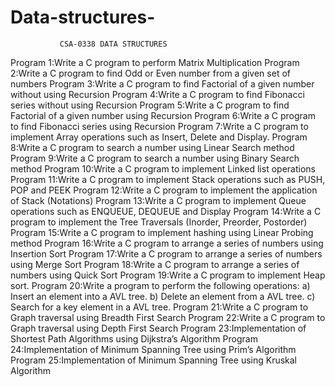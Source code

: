 # Data-structures-
               CSA-0338 DATA STRUCTURES 

Program 1:Write a C program to perform Matrix Multiplication
Program 2:Write a C program to find Odd or Even number from a given set of numbers
Program 3:Write a C program to find Factorial of a given number without using Recursion
Program 4:Write a C program to find Fibonacci series without using Recursion
Program 5:Write a C program to find Factorial of a given number using Recursion
Program 6:Write a C program to find Fibonacci series using Recursion
Program 7:Write a C program to implement Array operations such as Insert, Delete and Display.
Program 8:Write a C program to search a number using Linear Search method
Program 9:Write a C program to search a number using Binary Search method 
Program 10:Write a C program to implement Linked list operations
Program 11:Write a C program to implement Stack operations such as PUSH, POP and PEEK
Program 12:Write a C program to implement the application of Stack (Notations)
Program 13:Write a C program to implement Queue operations such as ENQUEUE, DEQUEUE and Display 
Program 14:Write a C program to implement the Tree Traversals (Inorder, Preorder, Postorder)
Program 15:Write a C program to implement hashing using Linear Probing method
Program 16:Write a C program to arrange a series of numbers using Insertion Sort 
Program 17:Write a C program to arrange a series of numbers using Merge Sort
Program 18:Write a C program to arrange a series of numbers using Quick Sort
Program 19:Write a C program to implement Heap sort.
Program 20:Write a program to perform the following operations:
a) Insert an element into a AVL tree.
b) Delete an element from a AVL tree.
c) Search for a key element in a AVL tree.
Program 21:Write a C program to Graph traversal using Breadth First Search 
Program 22:Write a C program to Graph traversal using Depth First Search
Program 23:Implementation of Shortest Path Algorithms using Dijkstra’s Algorithm
Program 24:Implementation of Minimum Spanning Tree using Prim’s Algorithm
Program 25:Implementation of Minimum Spanning Tree using Kruskal Algorithm 
